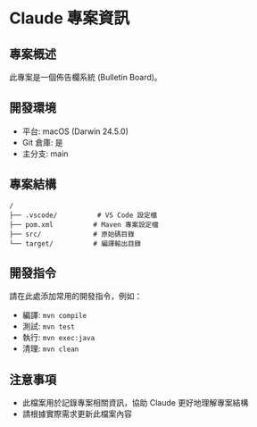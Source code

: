 # Claude 專案資訊

## 專案概述
此專案是一個佈告欄系統 (Bulletin Board)。

## 開發環境
- 平台: macOS (Darwin 24.5.0)
- Git 倉庫: 是
- 主分支: main

## 專案結構
```
/
├── .vscode/          # VS Code 設定檔
├── pom.xml          # Maven 專案設定檔
├── src/             # 原始碼目錄
└── target/          # 編譯輸出目錄
```

## 開發指令
請在此處添加常用的開發指令，例如：
- 編譯: `mvn compile`
- 測試: `mvn test`
- 執行: `mvn exec:java`
- 清理: `mvn clean`

## 注意事項
- 此檔案用於記錄專案相關資訊，協助 Claude 更好地理解專案結構
- 請根據實際需求更新此檔案內容